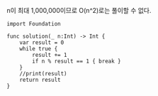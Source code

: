 n이 최대 1,000,000이므로 O(n^2)로는 풀이할 수 없다.  
```
import Foundation

func solution(_ n:Int) -> Int {
    var result = 0
    while true {
        result += 1
        if n % result == 1 { break }
    }
    //print(result)
    return result
}
```
